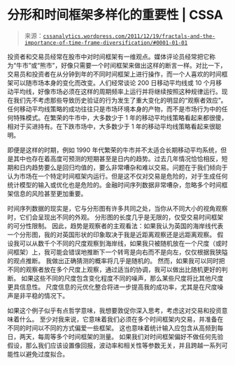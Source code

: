 <!--yml

类别：未分类

日期：2024 年 5 月 12 日 18:07:10

-->

# 分形和时间框架多样化的重要性 | CSSA

> 来源：[`cssanalytics.wordpress.com/2011/12/19/fractals-and-the-importance-of-time-frame-diversification/#0001-01-01`](https://cssanalytics.wordpress.com/2011/12/19/fractals-and-the-importance-of-time-frame-diversification/#0001-01-01)

投资者和交易员经常在股市中对时间框架有一维观点。媒体评论员经常把它称为“牛市”或“熊市”，好像只需要一个时间框架来做出这样的断言一样。对比一下，交易员和投资者在从分钟到年的不同时间框架上进行操作，而一个人喜欢的时间框架可以随市场本身的变化而改变。人们经常谈论 200 日移动平均线或 10 个月移动平均线，好像市场必须在这样的周期频率上运行并将继续按照这种规律运行。现在我们先不考虑那些导致历史验证的行为发生了重大变化的明显的“观察者效应”。任何移动平均线策略的成功往往只是市场环境本身的产物，而不是市场行为中的任何特殊模式。在繁荣的牛市中，大多数少于 1 年的移动平均线策略看起来都很傻，相对于买进持有。在下跌市场中，大多数少于 1 年的移动平均线策略看起来很聪明。

即便是这样的时期，例如 1990 年代繁荣的牛市并不太适合长期移动平均系统，但是其中也存在着高度可预测的短期甚至是日内的趋势。过去几年情况恰恰相反，短期和日内趋势要么是回归均值的，要么非常嘈杂和难以交易。问题在于我们倾向于认为市场在一个特定时间框架内运行。但是这不仅对交易是危险的，对于生成任何统计模型的输入或优化也是危险的。金融时间序列数据非常嘈杂，忽略多个时间框架信息的风险甚至更加重要。

时间序列数据的现实是，它与分形图有许多共同之处，当你从不同大小的视角观察时，它们会呈现出不同的外观。 分形图的长度几乎是无限的，仅受交易时间框架的可分性限制。 因此，趋势是观察者的主观看法：如果我认为英国的海岸线代表一个分形图，我的对英国形状的印象取决于我是近距离观察还是远距离观察。 假设我可以从数千个不同的尺度观察到海岸线，如果我只被随机放在一个尺度（或时间框架）上，我可能会错误地推断下一个转弯是向右而不是向左，仅仅根据我狭隘的观点推断。 我做出正确猜测的概率将几乎是随机的。 然而，如果我可以同时把不同的观察者放在多个尺度上观察，通过适当的协调，我可以做出比随机更好的判断。 如果这些不同的尺度包含变化程度不同的噪声，那么某些尺度将比其他尺度更具信息性。 尺度信息的元优化整合将进一步提高我的成功率，尤其是在尺度噪声是非平稳的情况下。

如果这个例子似乎有点哲学意味，我想要敦促你深入思考，考虑这对交易和投资意味着什么。 至少对我来说，它意味着我们必须在多个时间框架内交易，并准备在不同的时间以不同的方式偏爱一些框架。 这也意味着统计输入应包含从高频到每日，两天，每周等多个时间框架的测量。 如果我们对时间框架偏好不做任何先验假设，那么我们应该设置像回报，波动率和相关性等参数无关，并且跨越一系列可能性以避免过度拟合。
